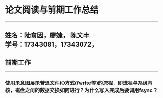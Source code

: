 # 论文阅读与前期工作总结
---
姓名：陆俞因，廖婕， 陈文丰<br/>
学号：17343081，17343072，
---
## 前期工作
---
### 使用示意图展示普通文件IO方式(fwrite等)的流程，即进程与系统内核，磁盘之间的数据交换如何进行？为什么写入完成后要调用fsync？
